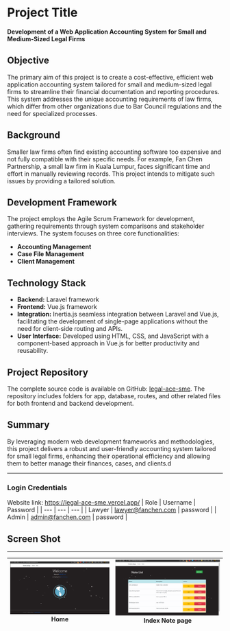 # Project Title
**Development of a Web Application Accounting System for Small and Medium-Sized Legal Firms**

## Objective
The primary aim of this project is to create a cost-effective, efficient web application accounting system tailored for small and medium-sized legal firms to streamline their financial documentation and reporting procedures. This system addresses the unique accounting requirements of law firms, which differ from other organizations due to Bar Council regulations and the need for specialized processes.

## Background
Smaller law firms often find existing accounting software too expensive and not fully compatible with their specific needs. For example, Fan Chen Partnership, a small law firm in Kuala Lumpur, faces significant time and effort in manually reviewing records. This project intends to mitigate such issues by providing a tailored solution.

## Development Framework
The project employs the Agile Scrum Framework for development, gathering requirements through system comparisons and stakeholder interviews. The system focuses on three core functionalities:
- **Accounting Management**
- **Case File Management**
- **Client Management**

## Technology Stack
- **Backend:** Laravel framework
- **Frontend:** Vue.js framework
- **Integration:** Inertia.js seamless integration between Laravel and Vue.js, facilitating the development of single-page applications without the need for client-side routing and APIs.
- **User Interface:** Developed using HTML, CSS, and JavaScript with a component-based approach in Vue.js for better productivity and reusability.

## Project Repository
The complete source code is available on GitHub: [legal-ace-sme](https://github.com/chairielazizi/legal-ace-sme). The repository includes folders for app, database, routes, and other related files for both frontend and backend development.

## Summary
By leveraging modern web development frameworks and methodologies, this project delivers a robust and user-friendly accounting system tailored for small legal firms, enhancing their operational efficiency and allowing them to better manage their finances, cases, and clients.d

--------------------------
### Login Credentials
Website link: https://legal-ace-sme.vercel.app/
| Role | Username | Password |
| --- | --- | --- |
| Lawyer | lawyer@fanchen.com | password |
| Admin | admin@fanchen.com | password |

## Screen Shot
-----------------------
![screenshot](https://raw.githubusercontent.com/chairielazizi/NoteListApp/master/img/ss1.png) Home | ![screenshot](https://raw.githubusercontent.com/chairielazizi/NoteListApp/master/img/ss2.png) Index Note page |
|-|-|